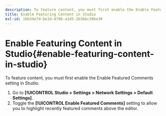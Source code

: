 ```yaml
---
description: To feature content, you must first enable the Enable Featured Comments setting in Studio.
title: Enable Featuring Content in Studio
exl-id: 1bb34e7d-be1d-4796-a1d5-2b3bbc38be30
---
```

# Enable Featuring Content in Studio{#enable-featuring-content-in-studio}

To feature content, you must first enable the Enable Featured Comments setting in Studio.

1. Go to **[!UICONTROL Studio > Settings > Network Settings > Default Settings]**.
1. Toggle the **[!UICONTROL Enable Featured Comments]** setting to allow you to highlight recently featured comments above the editor.
